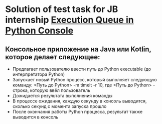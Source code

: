 # Solution of test task for JB internship [Execution Queue in Python Console](https://internship.jetbrains.com/projects/809/)

## Консольное приложение на Java или Kotlin, которое делает следующее:

* Предлагает пользователю ввести путь до Python executable (до интерпретатора Python)
* Запускает новый Python процесс, который выполняет следующую команду: <Путь до Python> -m timeit -r 10, где <Путь до Python> - строка, которую ввёл пользователь
* Дожидается результата выполнения команды
* В процессе ожидания, каждую секунду в консоль выводится, сколько секунд с момента запуска прошло
* После окончания работы Python процесса, результат также выводится в консоль
